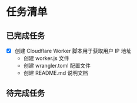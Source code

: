 # 任务清单

## 已完成任务
- [x] 创建 Cloudflare Worker 脚本用于获取用户 IP 地址
  - 创建 worker.js 文件
  - 创建 wrangler.toml 配置文件
  - 创建 README.md 说明文档

## 待完成任务 